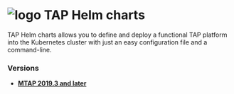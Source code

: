 # ![logo](/Media/branding.png) TAP Helm charts

TAP Helm charts allows you to define and deploy a functional TAP platform into the Kubernetes cluster with just an easy configuration file and a command-line.

### Versions
- [**MTAP 2019.3 and later**](2019.3/README.md)<br>